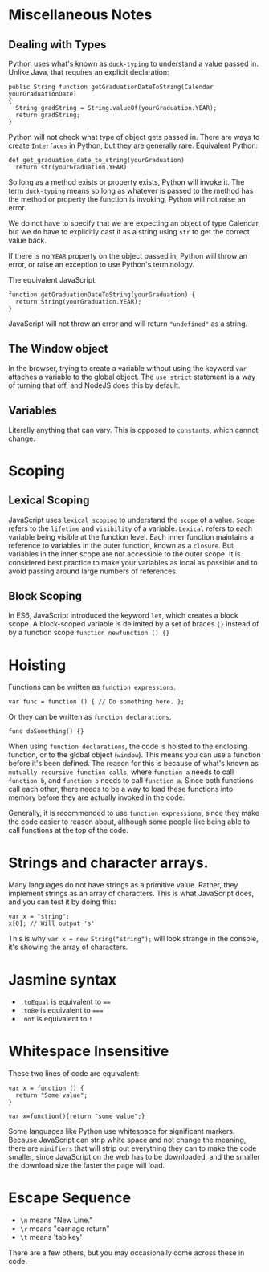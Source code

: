 # Miscellaneous Notes

## Dealing with Types

Python uses what's known as `duck-typing` to understand a value passed in.  Unlike Java, that requires an explicit declaration:

    public String function getGraduationDateToString(Calendar yourGraduationDate)
    {
      String gradString = String.valueOf(yourGraduation.YEAR);
      return gradString;
    }

Python will not check what type of object gets passed in.  There are ways to create `Interfaces` in Python, but they are generally rare.  Equivalent Python:

    def get_graduation_date_to_string(yourGraduation)
      return str(yourGraduation.YEAR)

So long as a method exists or property exists, Python will invoke it.  The term `duck-typing` means so long as whatever is passed to the method has the method or property the function is invoking, Python will not raise an error.

We do not have to specify that we are expecting an object of type Calendar, but we do have to explicitly cast it as a string using `str` to get the correct value back.

If there is no `YEAR` property on the object passed in, Python will throw an error, or raise an exception to use Python's terminology.

The equivalent JavaScript:

    function getGraduationDateToString(yourGraduation) {
      return String(yourGraduation.YEAR);
    }

JavaScript will not throw an error and will return `"undefined"` as a string.

## The Window object

In the browser, trying to create a variable without using the keyword `var` attaches a variable to the global object.  The `use strict` statement is a way of turning that off, and NodeJS does this by default.

## Variables

Literally anything that can vary.  This is opposed to `constants`, which cannot change.

# Scoping

## Lexical Scoping

JavaScript uses `lexical scoping` to understand the `scope` of a value.  `Scope` refers to the `lifetime` and `visibility` of a variable.  `Lexical` refers to each variable being visible at the function level.  Each inner function maintains a reference to variables in the outer function, known as a `closure`.  But variables in the inner scope are not accessible to the outer scope.  It is considered best practice to make your variables as local as possible and to avoid passing around large numbers of references.

## Block Scoping

In ES6, JavaScript introduced the keyword `let`, which creates a block scope.  A block-scoped variable is delimited by a set of braces `{}` instead of by a function scope `function newfunction () {}`

# Hoisting

Functions can be written as `function expressions`.

    var func = function () { // Do something here. };

Or they can be written as `function declarations`.

    func doSomething() {}

When using `function declarations`, the code is hoisted to the enclosing function, or to the global object (`window`).  This means you can use a function before it's been defined.  The reason for this is because of what's known as `mutually recursive function calls`, where `function a` needs to call `function b`, and `function b` needs to call `function a`.  Since both functions call each other, there needs to be a way to load these functions into memory before they are actually invoked in the code.

Generally, it is recommended to use `function expressions`, since they make the code easier to reason about, although some people like being able to call functions at the top of the code.

# Strings and character arrays.

Many languages do not have strings as a primitive value.  Rather, they implement strings as an array of characters.  This is what JavaScript does, and you can test it by doing this:

    var x = "string";
    x[0]; // Will output 's'

This is why `var x = new String("string");` will look strange in the console, it's showing the array of characters.

# Jasmine syntax

- `.toEqual` is equivalent to `==`
- `.toBe` is equivalent to `===`
- `.not` is equivalent to `!`

# Whitespace Insensitive

These two lines of code are equivalent:

    var x = function () {
      return "Some value";
    }

    var x=function(){return "some value";}

Some languages like Python use whitespace for significant markers.  Because JavaScript can strip white space and not change the meaning, there are `minifiers` that will strip out everything they can to make the code smaller, since JavaScript on the web has to be downloaded, and the smaller the download size the faster the page will load.

# Escape Sequence

- `\n` means "New Line."
- `\r` means "carriage return"
- `\t` means 'tab key'

There are a few others, but you may occasionally come across these in code.
